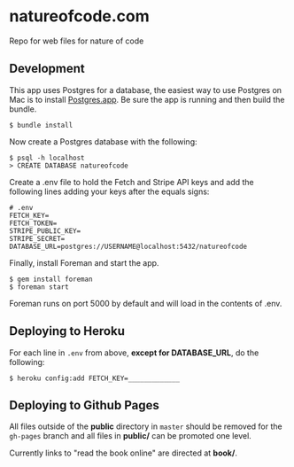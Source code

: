 natureofcode.com
================

Repo for web files for nature of code

## Development

This app uses Postgres for a database, the easiest way to use Postgres on Mac
is to install [Postgres.app](http://postgresapp.com/). Be sure the app is
running and then build the bundle.

    $ bundle install

Now create a Postgres database with the following:

    $ psql -h localhost
    > CREATE DATABASE natureofcode

Create a .env file to hold the Fetch and Stripe API keys and add the following
lines adding your keys after the equals signs:

    # .env
    FETCH_KEY=
    FETCH_TOKEN=
    STRIPE_PUBLIC_KEY=
    STRIPE_SECRET=
    DATABASE_URL=postgres://USERNAME@localhost:5432/natureofcode

Finally, install Foreman and start the app.

    $ gem install foreman
    $ foreman start

Foreman runs on port 5000 by default and will load in the contents of .env.

## Deploying to Heroku

For each line in `.env` from above, **except for DATABASE_URL**, do the following:

    $ heroku config:add FETCH_KEY=_____________

## Deploying to Github Pages

All files outside of the **public** directory in `master` should be removed for
the `gh-pages` branch and all files in **public/** can be promoted one level.

Currently links to "read the book online" are directed at **book/**.